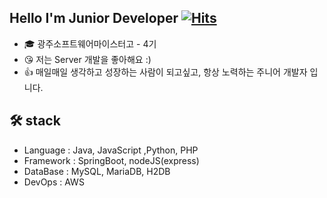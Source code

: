 ## Hello I'm Junior Developer [![Hits](https://hits.seeyoufarm.com/api/count/incr/badge.svg?url=https%3A%2F%2Fgithub.com%2Fsiwony&count_bg=%2379C83D&title_bg=%23555555&icon=&icon_color=%23E7E7E7&title=hits&edge_flat=false)](https://hits.seeyoufarm.com)

 - 🎓 광주소프트웨어마이스터고 - 4기
 - 😘 저는 Server 개발을 좋아해요 :)
 - 👍 매일매일 생각하고 성장하는 사람이 되고싶고, 항상 노력하는 주니어 개발자 입니다.

## 🛠 stack  
 * Language : Java, JavaScript ,Python, PHP   
 * Framework : SpringBoot, nodeJS(express)  
 * DataBase : MySQL, MariaDB, H2DB  
 * DevOps : AWS
